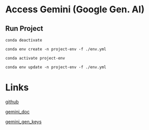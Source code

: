 # Access Gemini (Google Gen. AI)

## Run Project

```
conda deactivate

conda env create -n project-env -f ./env.yml

conda activate project-env

conda env update -n project-env -f ./env.yml
```

# Links

[github](https://github.com/Diegoomal)

[gemini_doc](https://ai.google.dev/api/python/google/generativeai)

[gemini_gen_keys](https://aistudio.google.com/app/apikey)
